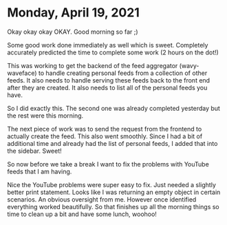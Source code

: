 # Monday, April 19, 2021

Okay okay okay OKAY. Good morning so far ;)

Some good work done immediately as well which is sweet. Completely accurately predicted
the time to complete some work (2 hours on the dot!)

This was working to get the backend of the feed aggregator (wavy-waveface) to handle
creating personal feeds from a collection of other feeds. It also needs to handle
serving these feeds back to the front end after they are created. It also needs
to list all of the personal feeds you have.

So I did exactly this. The second one was already completed yesterday but the rest
were this morning. 

The next piece of work was to send the request from the frontend to actually
create the feed. This also went smoothly. Since I had a bit of additional
time and already had the list of personal feeds, I added that into 
the sidebar. Sweet!

So now before we take a break I want to fix the problems with YouTube feeds
that I am having. 

Nice the YouTube problems were super easy to fix. Just needed a slightly better
print statement. Looks like I was returning an empty object in certain
scenarios. An obvious oversight from me. However once identified everything
worked beautifully. So that finishes up all the morning things so time
to clean up a bit and have some lunch, woohoo!


